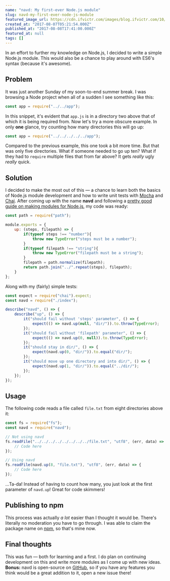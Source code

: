 ```yaml
---
name: "navd: My first-ever Node.js module"
slug: navd-my-first-ever-node-js-module
featured_image_url: https://cdn.ifvictr.com/images/blog.ifvictr.com/10/cover.png
created_at: "2017-08-07T05:21:54.000Z"
published_at: "2017-08-08T17:41:00.000Z"
featured_at: null
tags: []
---
```


In an effort to further my knowledge on Node.js, I decided to write a simple Node.js module. This would also be a chance to play around with ES6's syntax (because it's awesome).

## Problem
It was just another Sunday of my soon-to-end summer break. I was browsing a Node project when all of a sudden I see something like this:

```js
const app = require("../../app");
```

In this snippet, it's evident that `app.js` is in a directory two above that of which it is being required from. Now let's try a more obscure example. In only **one** glance, try counting how many directories this will go up:

```js
const app = require("../../../../../app");
```

Compared to the previous example, this one took a bit more time. But that was only five directories. What if someone needed to go up ten? What if they had to `require` multiple files that from far above? It gets _really_ ugly _really_ quick.

## Solution
I decided to make the most out of this &mdash; a chance to learn both the basics of Node.js module development and how to write unit tests with [Mocha](https://github.com/mochajs/mocha) and [Chai](https://github.com/chaijs/chai). After coming up with the name **navd** and following a [pretty good guide on making modules for Node.js](https://medium.com/@jdaudier/how-to-create-and-publish-your-first-node-js-module-444e7585b738), my code was ready:

```js
const path = require("path");

module.exports = {
    up: (steps, filepath) => {
        if(typeof steps !== "number"){
            throw new TypeError("steps must be a number");
        }
        if(typeof filepath !== "string"){
            throw new TypeError("filepath must be a string");
        }
        filepath = path.normalize(filepath);
        return path.join("../".repeat(steps), filepath);
    }
};
```

Along with my (fairly) simple tests:

```js
const expect = require("chai").expect;
const navd = require("./index");

describe("navd", () => {
    describe("up", () => {
        it("should fail without 'steps' parameter", () => {
            expect(() => navd.up(null, "dir/")).to.throw(TypeError);
        });
        it("should fail without 'filepath' parameter", () => {
            expect(() => navd.up(0, null)).to.throw(TypeError); 
        });
        it("should stay in dir/", () => {
            expect(navd.up(0, "dir/")).to.equal("dir/");
        });
        it("should move up one directory and into dir/", () => {
            expect(navd.up(1, "dir/")).to.equal("../dir/");
        });
    });
});
```

## Usage
The following code reads a file called `file.txt` from eight directories above it:

```js
const fs = require("fs");
const navd = require("navd");

// Not using navd
fs.readFile("../../../../../../../../file.txt", "utf8", (err, data) => {
    // Code here
});

// Using navd
fs.readFile(navd.up(8, "file.txt"), "utf8", (err, data) => {
    // Code here
});
```

...Ta-da! Instead of having to count how many, you just look at the first parameter of `navd.up`! Great for code skimmers!

## Publishing to npm
This process was actually _a lot_ easier than I thought it would be. There's literally no moderation you have to go through. I was able to claim the package name on [npm](https://www.npmjs.com/package/navd), so that's mine now.

## Final thoughts
This was fun &mdash; both for learning and a first. I do plan on continuing development on this and write more modules as I come up with new ideas. **Bonus:** navd is open-source on [GitHub](https://github.com/ifvictr/navd), so if you have any features you think would be a great addition to it, open a new issue there!